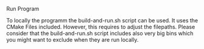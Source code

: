 Run Program

To locally the programm the build-and-run.sh script can be used. It uses the CMake Files included. However, this requires to adjust the filepaths. Please consider that the build-and-run.sh script includes also very big bins which you might want to exclude when they are run locally.
